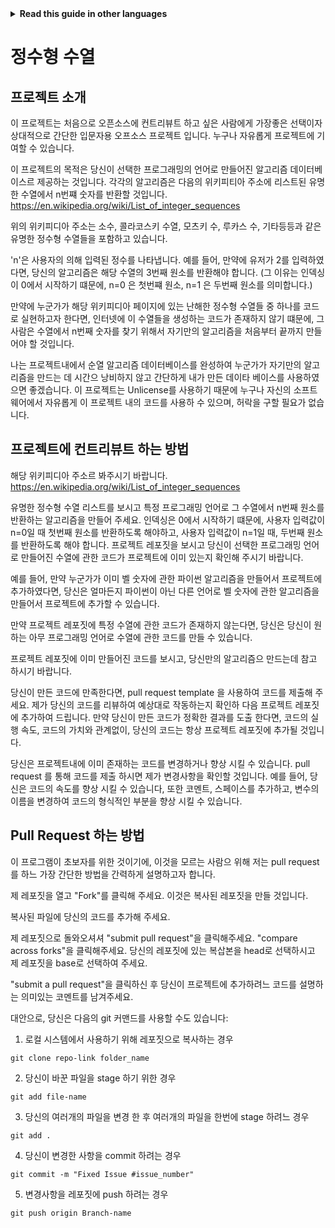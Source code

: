<!-- Do not translate this -->
<details>
<summary>
<strong> Read this guide in other languages </strong>
</summary>
    <ul>
        <li><a href="https://github.com/Twiggecode/Integer-Sequences/blob/main/README.md"> English </a></li>
        <li><a href="./README Translations\README_KR.md"> Korean </a></li>
        <li><a href="./README Translations\README_ES.md"> Spanish </a></li>
        <li><a href="./README Translations\README_RO.md"> Romanian </a></li>
        <li><a href="./README Translations\README_PT.md"> Portuguese </a></li>
        <li><a href="./README Translations\README_ID.md"> Indonesian </a></li>
        <li><a href="./README Translations\README_RU.md"> Russian </a></li>
    </ul>
</details>
<!-- Do not translate this -->

# 정수형 수열

## 프로젝트 소개 

이 프로젝트는 처음으로 오픈소스에 컨트리뷰트 하고 싶은 사람에게 가장좋은 선택이자 상대적으로 간단한 입문자용 오프소스 프로젝트 입니다. 누구나 자유롭게 프로젝트에 기여할 수 있습니다.

이 프로젝트의 목적은 당신이 선택한 프로그래밍의 언어로 만들어진 알고리즘 데이터베이스르 제공하는 것입니다. 각각의 알고리즘은 다음의 위키피티아 주소에 리스트된 유명한 수열에서 n번쨰 숫자를 반환할 것입니다. https://en.wikipedia.org/wiki/List_of_integer_sequences

위의 위키피디아 주소는 소수, 콜라코스키 수열, 모츠키 수, 루카스 수, 기타등등과 같은 유명한 정수형 수열들을 포함하고 있습니다. 

'n'은 사용자의 의해 입력된 정수를 나타냅니다. 예를 들어, 만약에 유저가 2를 입력하였다면, 당신의 알고리즘은 해당 수열의 3번째 원소를 반환해야 합니다. (그 이유는 인덱싱이 0에서 시작하기 떄문에, n=0 은 첫번쨰 원소, n=1 은 두번째 원소를 의미합니다.)

만약에 누군가가 해당 위키피디아 페이지에 있는 난해한 정수형 수열들 중 하나를 코드로 실현하고자 한다면, 인터넷에 이 수열들을 생성하는 코드가 존재하지 않기 떄문에, 그 사람은 수열에서 n번째 숫자를 찾기 위해서 자기만의 알고리즘을 처음부터 끝까지 만들어야 할 것입니다. 

나는 프로젝트내에서 순열 알고리즘 데이터베이스를 완성하여 누군가가 자기만의 알고리즘을 만드는 데 시간으 낭비하지 않고 간단하게 내가 만든 데이타 베이스를 사용하였으면 좋겠습니다. 이 프로젝트는 Unlicense를 사용하기 때문에 누구나 자신의 소프트웨어에서 자유롭게 이 프로젝트 내의 코드를 사용하 수 있으며, 허락을 구할 필요가 없습니다.

## 프로젝트에 컨트리뷰트 하는 방법

해당 위키피디아 주소르 봐주시기 바랍니다.  https://en.wikipedia.org/wiki/List_of_integer_sequences

유명한 정수형 수열 리스트를 보시고 특정 프로그래밍 언어로 그 수열에서 n번째 원소를 반환하는 알고리즘을 만들어 주세요. 인덱싱은 0에서 시작하기 떄문에, 사용자 입력값이 n=0일 때 첫번째 원소를 반환하도록 해야하고, 사용자 입력값이 n=1일 때, 두번째 원소를 반환하도록 해야 합니다. 프로젝트 레포짓을 보시고 당신이 선택한 프로그래밍 언어로 만들어진 수열에 관한 코드가 프로젝트에 이미 있는지 확인해 주시기 바랍니다.

예를 들어, 만약 누군가가 이미 벨 숫자에 관한 파이썬 알고리즘을 만들어서 프로젝트에 추가하였다면, 당신은 얼마든지 파이썬이 아닌 다른 언어로 벨 숫자에 관한 알고리즘을 만들어서 프로젝트에 추가할 수 있습니다. 

만약 프로젝트 레포짓에 특정 수열에 관한 코드가 존재하지 않는다면, 당신은 당신이 원하는 아무 프로그래밍 언어로 수열에 관한 코드를 만들 수 있습니다.

프로젝트 레포짓에 이미 만들어진 코드를 보시고, 당신만의 알고리즘으 만드는데 참고 하시기 바랍니다.

당신이 만든 코드에 만족한다면, pull request template 을 사용하여 코드를 제출해 주세요. 제가 당신의 코드를 리뷰하여 예상대로 작동하는지 확인하 다음 프로젝트 레포짓에 추가하여 드립니다. 만약 당신이 만든 코드가 정확한 결과를 도출 한다면, 코드의 실행 속도, 코드의 가치와 관계없이, 당신의 코드는 항상 프로젝트 레포짓에 추가될 것입니다. 

당신은 프로젝트내에 이미 존재하는 코드를 변경하거나 향상 시킬 수 있습니다. pull request 를 통해 코드를 제출 하시면 제가 변경사항을 확인할 것입니다. 예를 들어, 당신은 코드의 속도를 향상 시킬 수 있습니다, 또한 코멘트, 스페이스를 추가하고, 변수의 이름을 변경하여 코드의 형식적인 부분을 향상 시킬 수 있습니다.



## Pull Request 하는 방법

이 프로그램이 초보자를 위한 것이기에, 이것을 모르는 사람으 위해 저는 pull request를 하느 가장 간단한 방법을 간력하게 설명하고자 합니다.

제 레포짓을 열고 "Fork"를 클릭해 주세요. 이것은 복사된 레포짓을 만들 것입니다.

복사된 파일에 당신의 코드를 추가해 주세요.

제 레포짓으로 돌와오셔셔 "submit pull request"을 클릭해주세요. "compare across forks"을 클릭해주세요. 당신의 레포짓에 있는 복삽본을 head로 선택하시고 제 레포짓을 base로 선택하여 주세요.

"submit a pull request"을 클릭하신 후 당신이 프로젝트에 추가하려느 코드를 설명하는 의미있는 코멘트를 남겨주세요.


대안으로, 당신은 다음의 git 커맨드를 사용할 수도 있습니다:

1. 로컬 시스템에서 사용하기 위해 레포짓으로 복사하는 경우

```git clone repo-link folder_name```

2. 당신이 바꾼 파일을 stage 하기 위한 경우

```git add file-name```
   
3. 당신의 여러개의 파일을 변경 한 후 여러개의 파일을 한번에 stage 하려느 경우

```git add .``` 

4. 당신이 변경한 사항을 commit 하려는 경우

```git commit -m "Fixed Issue #issue_number"```

5. 변경사항을 레포짓에 push 하려는 경우

```git push origin Branch-name```
